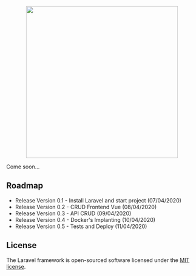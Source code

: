 <p align="center"><img src="https://res.cloudinary.com/dtfbvvkyp/image/upload/v1566331377/laravel-logolockup-cmyk-red.svg" width="400"></p>

Come soon...

## Roadmap

- Release Version 0.1 - Install Laravel and start project (07/04/2020)
- Release Version 0.2 - CRUD Frontend Vue (08/04/2020)
- Release Version 0.3 - API CRUD (09/04/2020)
- Release Version 0.4 - Docker's Implanting (10/04/2020)
- Release Version 0.5 - Tests and Deploy (11/04/2020)

## License

The Laravel framework is open-sourced software licensed under the [MIT license](https://opensource.org/licenses/MIT).
